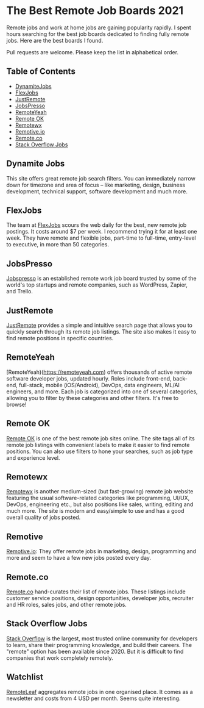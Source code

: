 # The Best Remote Job Boards 2021

Remote jobs and work at home jobs are gaining popularity rapidly. I spent hours searching for the best job boards dedicated to finding fully remote jobs. Here are the best boards I found.

Pull requests are welcome. Please keep the list in alphabetical order.


## Table of Contents

- [DynamiteJobs](#dynamite-jobs)
- [FlexJobs](#flexjobs)
- [JustRemote](#justremote)
- [JobsPresso](#jobspresso)
- [RemoteYeah](#remoteyeah)
- [Remote OK](#remote-ok)
- [Remotewx](#remotewx)
- [Remotive.io](#remotive)
- [Remote.co](#remoteco)
- [Stack Overflow Jobs](#stack-overflow-jobs)

## Dynamite Jobs
This site offers great remote job search filters. You can immediately narrow down for timezone and area of focus – like marketing, design, business development, technical support, software development and much more.

## FlexJobs
The team at [FlexJobs](https://flexjobs.com) scours the web daily for the best, new remote job postings. It costs around $7 per week. I recommend trying it for at least one week. They have remote and flexible jobs, part-time to full-time, entry-level to executive, in more than 50 categories.

## JobsPresso
[Jobspresso](https://jobspresso.co) is an established remote work job board trusted by some of the world's top startups and remote companies, such as WordPress, Zapier, and Trello.

## JustRemote
[JustRemote](https://justremote.co) provides a simple and intuitive search page that allows you to quickly search through its remote job listings. The site also makes it easy to find remote positions in specific countries.

## RemoteYeah
[RemoteYeah)(https://remoteyeah.com) offers thousands of active remote software developer jobs, updated hourly. Roles include front-end, back-end, full-stack, mobile (iOS/Android), DevOps, data engineers, ML/AI engineers, and more. Each job is categorized into one of several categories, allowing you to filter by these categories and other filters. It's free to browse!

## Remote OK
[Remote OK](https://remoteok.io) is one of the best remote job sites online. The site tags all of its remote job listings with convenient labels to make it easier to find remote positions. You can also use filters to hone your searches, such as job type and experience level.

## Remotewx
[Remotewx](https://remotewx.com) is another medium-sized (but fast-growing) remote job website featuring the usual software-related categories like programming, UI/UX, DevOps, engineering etc., but also positions like sales, writing, editing and much more. The site is modern and easy/simple to use and has a good overall quality of jobs posted.

## Remotive
[Remotive.io](https://remotive.io): They offer remote jobs in marketing, design, programming and more and seem to have a few new jobs posted every day.

## Remote.co
[Remote.co](https://remote.co) hand-curates their list of remote jobs. These listings include customer service positions, design opportunities, developer jobs, recruiter and HR roles, sales jobs, and other remote jobs.

## Stack Overflow Jobs
[Stack Overflow](https://stackoverflow.com/jobs/remote-developer-jobs) is the largest, most trusted online community for developers to learn, share their programming knowledge, and build their careers.
The "remote" option has been available since 2020. But it is difficult to find companies that work completely remotely.


## Watchlist
[RemoteLeaf](https://remoteleaf.com/) aggregates remote jobs in one organised place. It comes as a newsletter and costs from 4 USD per month. Seems quite interesting.

